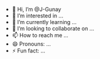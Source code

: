 - 👋 Hi, I’m @J-Gunay
- 👀 I’m interested in ...
- 🌱 I’m currently learning ...
- 💞️ I’m looking to collaborate on ...
- 📫 How to reach me ...
- 😄 Pronouns: ...
- ⚡ Fun fact: ...

<!---
J-Gunay/J-Gunay is a ✨ special ✨ repository because its `README.md` (this file) appears on your GitHub profile.
You can click the Preview link to take a look at your changes.
--->
